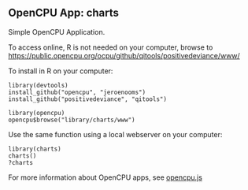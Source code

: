 OpenCPU App: charts
---------------------

Simple OpenCPU Application. 

To access online, R is not needed on your computer, browse to https://public.opencpu.org/ocpu/github/qitools/positivedeviance/www/

To install in R on your computer:

    library(devtools)
    install_github("opencpu", "jeroenooms")
    install_github("positivedeviance", "qitools")

    library(opencpu)
    opencpu$browse("library/charts/www")

Use the same function using a local webserver on your computer:

    library(charts)
    charts()
    ?charts

For more information about OpenCPU apps, see [opencpu.js](https://github.com/jeroenooms/opencpu.js#readme)
